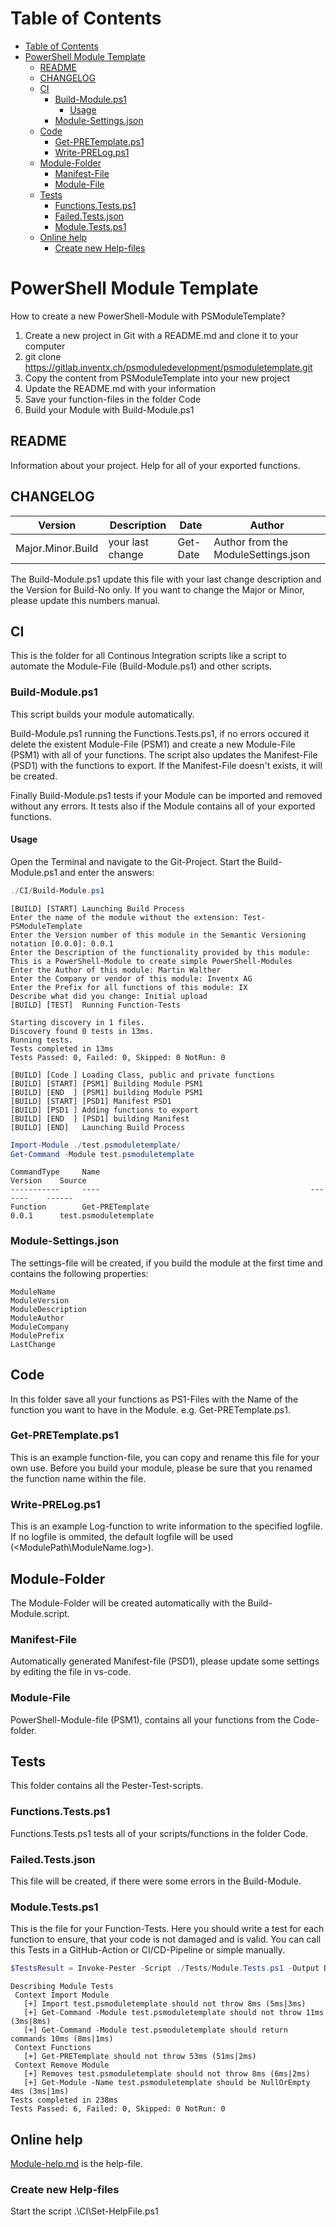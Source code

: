 # Table of Contents

- [Table of Contents](#table-of-contents)
- [PowerShell Module Template](#powershell-module-template)
  - [README](#readme)
  - [CHANGELOG](#changelog)
  - [CI](#ci)
    - [Build-Module.ps1](#build-moduleps1)
      - [Usage](#usage)
    - [Module-Settings.json](#module-settingsjson)
  - [Code](#code)
    - [Get-PRETemplate.ps1](#get-pretemplateps1)
    - [Write-PRELog.ps1](#write-prelogps1)
  - [Module-Folder](#module-folder)
    - [Manifest-File](#manifest-file)
    - [Module-File](#module-file)
  - [Tests](#tests)
    - [Functions.Tests.ps1](#functionstestsps1)
    - [Failed.Tests.json](#failedtestsjson)
    - [Module.Tests.ps1](#moduletestsps1)
  - [Online help](#online-help)
    - [Create new Help-files](#create-new-help-files)

# PowerShell Module Template

How to create a new PowerShell-Module with PSModuleTemplate?

1. Create a new project in Git with a README.md and clone it to your computer
2. git clone https://gitlab.inventx.ch/psmoduledevelopment/psmoduletemplate.git
3. Copy the content from PSModuleTemplate into your new project
4. Update the README.md with your information
5. Save your function-files in the folder Code
6. Build your Module with Build-Module.ps1

## README

Information about your project. Help for all of your exported functions.

## CHANGELOG

Version | Description | Date | Author
-|-|-|-
Major.Minor.Build | your last change | Get-Date | Author from the ModuleSettings.json

The Build-Module.ps1 update this file with your last change description and the Version for Build-No only. If you want to change the Major or Minor, please update this numbers manual.

## CI

This is the folder for all Continous Integration scripts like a script to automate the Module-File (Build-Module.ps1) and other scripts.

### Build-Module.ps1

This script builds your module automatically.  

Build-Module.ps1 running the Functions.Tests.ps1, if no errors occured it delete the existent Module-File (PSM1) and create a new Module-File (PSM1) with all of your functions.
The script also updates the Manifest-File (PSD1) with the functions to export. If the Manifest-File doesn't exists, it will be created.

Finally Build-Module.ps1 tests if your Module can be imported and removed without any errors. It tests also if the Module contains all of your exported functions.

#### Usage

Open the Terminal and navigate to the Git-Project. Start the Build-Module.ps1 and enter the answers:

````PowerShell
./CI/Build-Module.ps1
````

````text
[BUILD] [START] Launching Build Process
Enter the name of the module without the extension: Test-PSModuleTemplate
Enter the Version number of this module in the Semantic Versioning notation [0.0.0]: 0.0.1
Enter the Description of the functionality provided by this module: This is a PowerShell-Module to create simple PowerShell-Modules
Enter the Author of this module: Martin Walther  
Enter the Company or vendor of this module: Inventx AG
Enter the Prefix for all functions of this module: IX
Describe what did you change: Initial upload
[BUILD] [TEST]  Running Function-Tests

Starting discovery in 1 files.
Discovery found 0 tests in 13ms.
Running tests.
Tests completed in 13ms
Tests Passed: 0, Failed: 0, Skipped: 0 NotRun: 0

[BUILD] [Code ] Loading Class, public and private functions
[BUILD] [START] [PSM1] Building Module PSM1
[BUILD] [END  ] [PSM1] building Module PSM1 
[BUILD] [START] [PSD1] Manifest PSD1
[BUILD] [PSD1 ] Adding functions to export
[BUILD] [END  ] [PSD1] building Manifest
[BUILD] [END]   Launching Build Process
````

````PowerShell
Import-Module ./test.psmoduletemplate/                                                                
Get-Command -Module test.psmoduletemplate       
````

````text
CommandType     Name                                               Version    Source
-----------     ----                                               -------    ------
Function        Get-PRETemplate                                    0.0.1      test.psmoduletemplate
````

### Module-Settings.json

The settings-file will be created, if you build the module at the first time and contains the following properties:

    ModuleName
    ModuleVersion
    ModuleDescription
    ModuleAuthor
    ModuleCompany
    ModulePrefix
    LastChange

## Code

In this folder save all your functions as PS1-Files with the Name of the function you want to have in the Module. e.g. Get-PRETemplate.ps1.

### Get-PRETemplate.ps1

This is an example function-file, you can copy and rename this file for your own use. Before you build your module, please be sure that you renamed the function name within the file.

### Write-PRELog.ps1

This is an example Log-function to write information to the specified logfile. If no logfile is ommited, the default logfile will be used (<ModulePath\ModuleName.log>).

## Module-Folder

The Module-Folder will be created automatically with the Build-Module.script.

### Manifest-File

Automatically generated Manifest-file (PSD1), please update some settings by editing the file in vs-code.

### Module-File

PowerShell-Module-file (PSM1), contains all your functions from the Code-folder.

## Tests

This folder contains all the Pester-Test-scripts.  

### Functions.Tests.ps1

Functions.Tests.ps1 tests all of your scripts/functions in the folder Code.  

### Failed.Tests.json

This file will be created, if there were some errors in the Build-Module.

### Module.Tests.ps1

This is the file for your Function-Tests. Here you should write a test for each function to ensure, that your code is not damaged and is valid.
You can call this Tests in a GitHub-Action or CI/CD-Pipeline or simple manually.

````PowerShell
$TestsResult = Invoke-Pester -Script ./Tests/Module.Tests.ps1 -Output Detailed  -PassThru
````

````text
Describing Module Tests
 Context Import Module
   [+] Import test.psmoduletemplate should not throw 8ms (5ms|3ms)
   [+] Get-Command -Module test.psmoduletemplate should not throw 11ms (3ms|8ms)
   [+] Get-Command -Module test.psmoduletemplate should return commands 10ms (8ms|1ms)
 Context Functions
   [+] Get-PRETemplate should not throw 53ms (51ms|2ms)
 Context Remove Module
   [+] Removes test.psmoduletemplate should not throw 8ms (6ms|2ms)
   [+] Get-Module -Name test.psmoduletemplate should be NullOrEmpty 4ms (3ms|1ms)
Tests completed in 238ms
Tests Passed: 6, Failed: 0, Skipped: 0 NotRun: 0
````

## Online help

[Module-help.md](./Module-help.md) is the help-file.

### Create new Help-files

Start the script .\CI\Set-HelpFile.ps1
